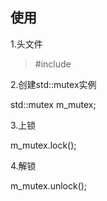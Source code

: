 ## 使用

1.头文件
>#include<mutex>

2.创建std::mutex实例

std::mutex m_mutex;

3.上锁

m_mutex.lock();

4.解锁

m_mutex.unlock();